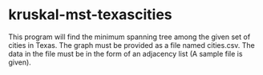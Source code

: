 # kruskal-mst-texascities

This program will find the minimum spanning tree among the given set of cities in Texas. The graph must be provided as a file 
named cities.csv. The data in the file must be in the form of an adjacency list (A sample file is given).
